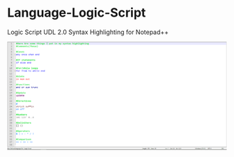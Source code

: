# Language-Logic-Script
Logic Script UDL 2.0 Syntax Highlighting for Notepad++

![Showcase of highlighting](./image.png)
